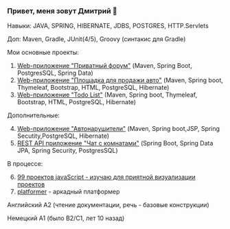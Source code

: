 ### Привет, меня зовут Дмитрий 👋

Навыки: JAVA, SPRING, HIBERNATE, JDBS, POSTGRES, HTTP.Servlets

Доп: Maven, Gradle, JUnit(4/5), Groovy (синтакис для Gradle)

Мои основные проекты:

 1. [Web-приложение "Приватный форум"](https://github.com/zweidmitr/job4j_forum/) (Maven, Spring Boot, PostgresSQL, Spring Data)
 2. [Web-приложение "Площадка для продажи авто"](https://github.com/zweidmitr/job4j_cars/) (Maven, Spring boot, Thymeleaf, Bootstrap, HTML, PostgreSQL, Hibernate)
 3. [Web-приложение "Todo List"](https://github.com/zweidmitr/job4j_todo) (Maven, Spring boot, Thymeleaf, Bootstrap, HTML, PostgreSQL, Hibernate)
 
 Дополнительные:
 
 4. [Web-приложение "Автонарушители"](https://github.com/zweidmitr/job4j_car_accident) (Maven, Spring boot,JSP, Spring Secutity,PostgreSQL, Hibernate)
 5. [REST API приложение "Чат с комнатами"](https://github.com/zweidmitr/job4j_chat) (Spring Boot, Spring Data JPA, Spring Security, PostgresSQL)
 
 В процессе:
 
 6. [99 проектов javaScript - изучаю для приятной визуализации проектов](https://github.com/zweidmitr/projectsDays) 
 7. [platformer](https://github.com/zweidmitr/platformer)  - аркадный платформер

Английский A2 (чтение документации, речь - базовые конструкции)

Немецкий A1 (было B2/С1, лет 10 назад)


<!--
**zweidmitr/zweidmitr** is a ✨ _special_ ✨ repository because its `README.md` (this file) appears on your GitHub profile.

Here are some ideas to get you started:

- 🔭 I’m currently working on ...
- 🌱 I’m currently learning ...
- 👯 I’m looking to collaborate on ...
- 🤔 I’m looking for help with ...
- 💬 Ask me about ...
- 📫 How to reach me: ...
- 😄 Pronouns: ...
- ⚡ Fun fact: ...
-->
